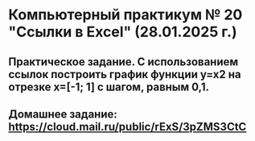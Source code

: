 # Компьютерный практикум № 20 "Ссылки в Excel" (28.01.2025 г.)
## Практическое задание. С использованием ссылок построить график функции y=x2 на отрезке х=[-1; 1] с шагом, равным 0,1.

## Домашнее задание: https://cloud.mail.ru/public/rExS/3pZMS3CtC
